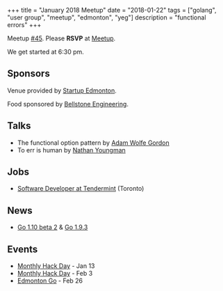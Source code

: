 +++
title = "January 2018 Meetup"
date = "2018-01-22"
tags = ["golang", "user group", "meetup", "edmonton", "yeg"]
description = "functional errors"
+++

Meetup [#45](https://github.com/edmontongo/presentations/issues/74). Please **RSVP** at [Meetup](https://www.meetup.com/startupedmonton/events/ddzwmnyxcbdc/).

We get started at 6:30 pm.

## Sponsors 

Venue provided by [Startup Edmonton](http://www.startupedmonton.com/).

Food sponsored by [Bellstone Engineering](https://bellstone.ca/). 

## Talks

* The functional option pattern by [Adam Wolfe Gordon](https://github.com/adamwg)
* To err is human by [Nathan Youngman](https://github.com/nathany)

## Jobs

* [Software Developer at Tendermint](https://tendermint.com/careers/apps-developer) (Toronto)

## News

* [Go 1.10 beta 2](https://groups.google.com/forum/#!topic/golang-announce/mfyjMHbaeDA)
& [Go 1.9.3](https://groups.google.com/forum/#!msg/golang-nuts/7VWC5pzjg7A/E5McanH0AgAJ)

## Events

* [Monthly Hack Day](https://www.meetup.com/startupedmonton/events/qvnfrlyxcbjb/) - Jan 13
* [Monthly Hack Day](https://www.meetup.com/startupedmonton/events/qvnfrlyxdbfb/) - Feb 3
* [Edmonton Go](https://www.meetup.com/startupedmonton/events/ddzwmnyxdbjc/) - Feb 26
